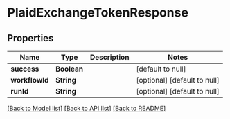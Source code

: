 # PlaidExchangeTokenResponse
## Properties

| Name | Type | Description | Notes |
|------------ | ------------- | ------------- | -------------|
| **success** | **Boolean** |  | [default to null] |
| **workflowId** | **String** |  | [optional] [default to null] |
| **runId** | **String** |  | [optional] [default to null] |

[[Back to Model list]](../README.md#documentation-for-models) [[Back to API list]](../README.md#documentation-for-api-endpoints) [[Back to README]](../README.md)

